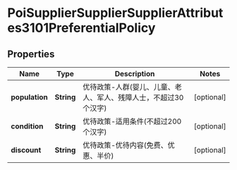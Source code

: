 # PoiSupplierSupplierSupplierAttributes3101PreferentialPolicy

## Properties
Name | Type | Description | Notes
------------ | ------------- | ------------- | -------------
**population** | **String** | 优待政策-人群(婴儿、儿童、老人、军人、残障人士，不超过30个汉字) |  [optional]
**condition** | **String** | 优待政策-适用条件(不超过200个汉字) |  [optional]
**discount** | **String** | 优待政策-优待内容(免费、优惠、半价) |  [optional]
